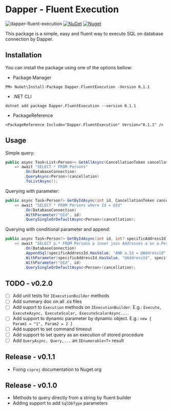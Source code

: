 # Dapper - Fluent Execution
![dapper-fluent-execution](https://github.com/AugustoDeveloper/dapper-fluent-execution/actions/workflows/release.yml/badge.svg) [![NuGet](https://img.shields.io/nuget/v/Dapper.FluentExecution.svg)](https://nuget.org/packages/Dapper.FluentExecution) [![Nuget](https://img.shields.io/nuget/dt/Dapper.FluentExecution.svg)](https://nuget.org/packages/Dapper.FluentExecution)

This package is a simple, easy and fluent way to execute SQL on database connection by Dapper.

## Installation
You can install the package using one of the options bellow:
 - Package Manager
```
PM> NuGet\Install-Package Dapper.FluentExecution -Version 0.1.1
```

 - .NET CLI
```
dotnet add package Dapper.FluentExecution --version 0.1.1
```

 - PackageReference
```
<PackageReference Include="Dapper.FluentExecution" Version="0.1.1" />
```

## Usage

Simple query:
```csharp
public async Task<List<Person>> GetAllAsync(CancellationToken cancellation = default)
    => await "SELECT * FROM Persons"
        .On(DatabaseConnection)
        .QueryAsync<Person>(cancellation)
        .ToListAsync();
```
Querying with parameter:
```csharp
public async Task<Person?> GetByIdAsync(int id, CancellationToken cancellation = default)
    => await "SELECT * FROM Persons where Id = @Id"
        .On(DatabaseConnection)
        .WithParameter("@Id", id)
        .QuerySingleOrDefaultAsync<Person>(cancellation);
```

Querying with conditional parameter and append:
```csharp
public async Task<Person?> GetByIdAsync(int id, int? specificAddressId, CancellationToken cancellation = default)
    => await "SELECT p.* FROM Persons p inner join Addresses a on a.PersonId = p.Id where Id = @Id"
        .On(DatabaseConnection)
        .AppendSql(specificAddressId.HasValue, "AND a.Id = @AddressId")
        .WithParameter(specificAddressId.HasValue, "@AddressId", specificAddressId)
        .WithParameter("@Id", id)
        .QuerySingleOrDefaultAsync<Person>(cancellation);
```
## TODO - v0.2.0
- [ ] Add unit tests for `IExecutionBuilder` methods
- [ ] Add summary doc on all .cs files
- [ ] Add suport to `Execution` methods on `IExecutionBuilder`. E.g.: `Execute, ExecuteAsync, ExecuteScalar, ExecuteScalarAsync...`.
- [ ] Add support to dynamic parameter by dynamic object. E.g.: `new { Param1 = "1", Param2 = 2 }`
- [ ] Add support to set command timeout
- [ ] Add support to set query as an execution of stored procedure
- [ ] Add `QueryAsync, Query,...` an `IEnumerable<T>` result

## Release - v0.1.1
- Fixing `csproj` documentation to Nuget.org

## Release - v0.1.0
- Methods to query directly from a string by fluent builder
- Adding support to add `SqlDbType` parameters
